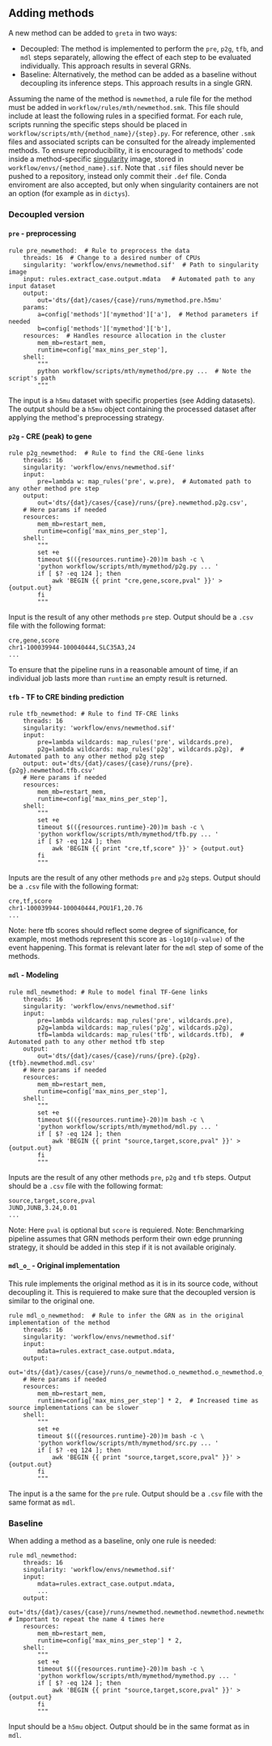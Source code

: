 ## Adding methods
A new method can be added to `greta` in two ways:
- Decoupled: The method is implemented to perform the `pre`, `p2g`, `tfb`, and `mdl` steps separately, allowing the effect of each step to be evaluated individually. This approach results in several GRNs.
- Baseline: Alternatively, the method can be added as a baseline without decoupling its inference steps. This approach results in a single GRN.

Assuming the name of the method is `newmethod`, a rule file for the method must be added in `workflow/rules/mth/newmethod.smk`. This file should include at least the following rules in a specified format.
For each rule, scripts running the specific steps should be placed in `workflow/scripts/mth/{method_name}/{step}.py`.
For reference, other `.smk` files and associated scripts can be consulted for the already implemented methods.
To ensure reproducibility, it is encouraged to methods' code inside a method-specific [singularity](https://docs.sylabs.io/guides/3.0/user-guide/quick_start.html) image, stored in `workflow/envs/{method_name}.sif`. Note that `.sif` files should never be pushed to a repository, instead only commit their `.def` file. Conda enviroment are also accepted, but only when singularity containers are not an option (for example as in `dictys`).
### Decoupled version
#### `pre` - preprocessing
```
rule pre_newmethod:  # Rule to preprocess the data
    threads: 16  # Change to a desired number of CPUs
    singularity: 'workflow/envs/newmethod.sif'  # Path to singularity image
    input: rules.extract_case.output.mdata   # Automated path to any input dataset
    output:
        out='dts/{dat}/cases/{case}/runs/mymethod.pre.h5mu'
    params:
        a=config['methods']['mymethod']['a'],  # Method parameters if needed
        b=config['methods']['mymethod']['b'],
    resources:  # Handles resource allocation in the cluster
        mem_mb=restart_mem,
        runtime=config['max_mins_per_step'],
    shell:
        """
        python workflow/scripts/mth/mymethod/pre.py ...  # Note the script's path
        """
```
The input is a `h5mu` dataset with specific properties (see Adding datasets). The output should be a `h5mu` object containing the processed dataset after applying the method's preprocessing strategy.

#### `p2g` - CRE (peak) to gene
```
rule p2g_newmethod:  # Rule to find the CRE-Gene links
    threads: 16
    singularity: 'workflow/envs/newmethod.sif'
    input:
        pre=lambda w: map_rules('pre', w.pre),  # Automated path to any other method pre step
    output:
        out='dts/{dat}/cases/{case}/runs/{pre}.newmethod.p2g.csv',
    # Here params if needed
    resources:
        mem_mb=restart_mem,
        runtime=config['max_mins_per_step'],
    shell:
        """
        set +e
        timeout $(({resources.runtime}-20))m bash -c \
        'python workflow/scripts/mth/mymethod/p2g.py ... '
        if [ $? -eq 124 ]; then
            awk 'BEGIN {{ print "cre,gene,score,pval" }}' > {output.out}
        fi
        """
```
Input is the result of any other methods `pre` step. Output should be a `.csv` file with the following format:
```
cre,gene,score
chr1-100039944-100040444,SLC35A3,24
...
```
To ensure that the pipeline runs in a reasonable amount of time, if an individual job lasts more than `runtime` an empty result is returned.

#### `tfb` - TF to CRE binding prediction
```
rule tfb_newmethod: # Rule to find TF-CRE links
    threads: 16
    singularity: 'workflow/envs/newmethod.sif'
    input:
        pre=lambda wildcards: map_rules('pre', wildcards.pre),
        p2g=lambda wildcards: map_rules('p2g', wildcards.p2g),  # Automated path to any other method p2g step
    output: out='dts/{dat}/cases/{case}/runs/{pre}.{p2g}.newmethod.tfb.csv'
    # Here params if needed
    resources:
        mem_mb=restart_mem,
        runtime=config['max_mins_per_step'],
    shell:
        """
        set +e
        timeout $(({resources.runtime}-20))m bash -c \
        'python workflow/scripts/mth/mymethod/tfb.py ... '
        if [ $? -eq 124 ]; then
            awk 'BEGIN {{ print "cre,tf,score" }}' > {output.out}
        fi
        """
```
Inputs are the result of any other methods `pre` and `p2g` steps. Output should be a `.csv` file with the following format:
```
cre,tf,score
chr1-100039944-100040444,POU1F1,20.76
...
```
Note: here tfb scores should reflect some degree of significance, for example, most methods represent this score as `-log10(p-value)` of the event happening. This format is relevant later for the `mdl` step of some of the methods. 

#### `mdl` - Modeling
```
rule mdl_newmethod: # Rule to model final TF-Gene links
    threads: 16
    singularity: 'workflow/envs/newmethod.sif'
    input:
        pre=lambda wildcards: map_rules('pre', wildcards.pre),
        p2g=lambda wildcards: map_rules('p2g', wildcards.p2g),
        tfb=lambda wildcards: map_rules('tfb', wildcards.tfb),  # Automated path to any other method tfb step
    output:
        out='dts/{dat}/cases/{case}/runs/{pre}.{p2g}.{tfb}.newmethod.mdl.csv'
    # Here params if needed
    resources:
        mem_mb=restart_mem,
        runtime=config['max_mins_per_step'],
    shell:
        """
        set +e
        timeout $(({resources.runtime}-20))m bash -c \
        'python workflow/scripts/mth/mymethod/mdl.py ... '
        if [ $? -eq 124 ]; then
            awk 'BEGIN {{ print "source,target,score,pval" }}' > {output.out}
        fi
        """
```
Inputs are the result of any other methods `pre`, `p2g` and `tfb` steps. Output should be a `.csv` file with the following format:
```
source,target,score,pval
JUND,JUNB,3.24,0.01
...
```
Note: Here `pval` is optional but `score` is requiered.
Note: Benchmarking pipeline assumes that GRN methods perform their own edge prunning strategy, it should be added in this step if it is not available originaly.

#### `mdl_o_` - Original implementation
This rule implements the original method as it is in its source code, without decoupling it. This is requiered to make sure that the decoupled version is similar to the original one.
```
rule mdl_o_newmethod:  # Rule to infer the GRN as in the original implementation of the method
    threads: 16
    singularity: 'workflow/envs/newmethod.sif'
    input:
        mdata=rules.extract_case.output.mdata,
    output:
        out='dts/{dat}/cases/{case}/runs/o_newmethod.o_newmethod.o_newmethod.o_newmethod.mdl.csv',
    # Here params if needed
    resources:
        mem_mb=restart_mem,
        runtime=config['max_mins_per_step'] * 2,  # Increased time as source implementations can be slower
    shell:
        """
        set +e
        timeout $(({resources.runtime}-20))m bash -c \
        'python workflow/scripts/mth/mymethod/src.py ... '
        if [ $? -eq 124 ]; then
            awk 'BEGIN {{ print "source,target,score,pval" }}' > {output.out}
        fi
        """
```
The input is a the same for the `pre` rule. Output should be a `.csv` file with the same format as `mdl`.

### Baseline
When adding a method as a baseline, only one rule is needed:
```
rule mdl_newmethod:
    threads: 16
    singularity: 'workflow/envs/newmethod.sif'
    input:
        mdata=rules.extract_case.output.mdata,
        ...
    output:
        out='dts/{dat}/cases/{case}/runs/newmethod.newmethod.newmethod.newmethod.mdl.csv'  # Important to repeat the name 4 times here
    resources:
        mem_mb=restart_mem,
        runtime=config['max_mins_per_step'] * 2,
    shell:
        """
        set +e
        timeout $(({resources.runtime}-20))m bash -c \
        'python workflow/scripts/mth/mymethod/mymethod.py ... '
        if [ $? -eq 124 ]; then
            awk 'BEGIN {{ print "source,target,score,pval" }}' > {output.out}
        fi
        """
```
Input should be a `h5mu` object. Output should be in the same format as in `mdl`.
